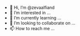 - 👋 Hi, I’m @zevaalfiand
- 👀 I’m interested in ...
- 🌱 I’m currently learning ...
- 💞️ I’m looking to collaborate on ...
- 📫 How to reach me ...

<!---
zevaalfiand/zevaalfiand is a ✨ special ✨ repository because its `README.md` (this file) appears on your GitHub profile.
You can click the Preview link to take a look at your changes.
--->
